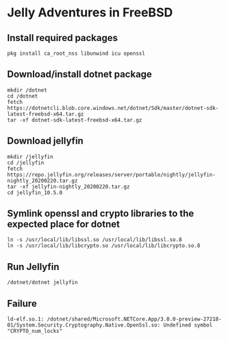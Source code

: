# Jelly Adventures in FreeBSD

## Install required packages

    pkg install ca_root_nss libunwind icu openssl

## Download/install dotnet package

    mkdir /dotnet
    cd /dotnet
    fetch https://dotnetcli.blob.core.windows.net/dotnet/Sdk/master/dotnet-sdk-latest-freebsd-x64.tar.gz
    tar -xf dotnet-sdk-latest-freebsd-x64.tar.gz

## Download jellyfin

    mkdir /jellyfin
    cd /jellyfin
    fetch https://repo.jellyfin.org/releases/server/portable/nightly/jellyfin-nightly_20200220.tar.gz
    tar -xf jellyfin-nightly_20200220.tar.gz
    cd jellyfin_10.5.0

## Symlink openssl and crypto libraries to the expected place for dotnet

    ln -s /usr/local/lib/libssl.so /usr/local/lib/libssl.so.8
    ln -s /usr/local/lib/libcrypto.so /usr/local/lib/libcrypto.so.8

## Run Jellyfin

    /dotnet/dotnet jellyfin

## Failure

    ld-elf.so.1: /dotnet/shared/Microsoft.NETCore.App/3.0.0-preview-27218-01/System.Security.Cryptography.Native.OpenSsl.so: Undefined symbol "CRYPTO_num_locks"
